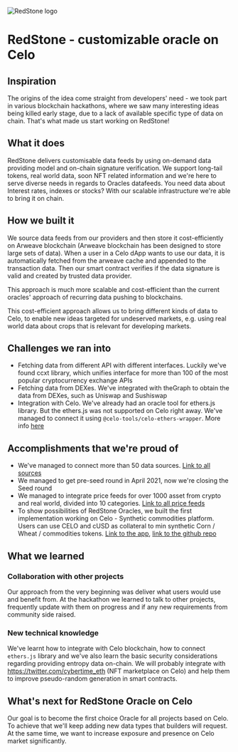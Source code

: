 ![RedStone logo](https://redstone.finance/assets/img/redstone-logo-full.svg)

# RedStone - customizable oracle on Celo

## Inspiration

The origins of the idea come straight from developers' need - we took part in various blockchain hackathons, where we saw many interesting ideas being killed early stage, due to a lack of available specific type of data on chain. That's what made us start working on RedStone!

## What it does

RedStone delivers customisable data feeds by using on-demand data providing model and on-chain signature verification. We support long-tail tokens, real world data, soon NFT related information and we're here to serve diverse needs in regards to Oracles datafeeds. You need data about Interest rates, indexes or stocks? With our scalable infrastructure we're able to bring it on chain.

## How we built it

We source data feeds from our providers and then store it cost-efficiently on Arweave blockchain (Arweave blockchain has been designed to store large sets of data). When a user in a Celo dApp wants to use our data, it is automatically fetched from the arweave cache and appended to the transaction data. Then our smart contract verifies if the data signature is valid and created by trusted data provider.

This approach is much more scalable and cost-efficient than the current oracles' approach of recurring data pushing to blockchains.

This cost-efficient approach allows us to bring different kinds of data to Celo, to enable new ideas targeted for undeserved markets, e.g. using real world data about crops that is relevant for developing markets.

## Challenges we ran into

- Fetching data from different API with different interfaces. Luckily we've found ccxt library, which unifies interface for more than 100 of the most popular cryptocurrency exchange APIs
- Fetching data from DEXes. We've integrated with theGraph to obtain the data from DEXes, such as Uniswap and Sushiswap
- Integration with Celo. We've already had an oracle tool for ethers.js library. But the ethers.js was not supported on Celo right away. We've managed to connect it using `@celo-tools/celo-ethers-wrapper`. More info [here](https://github.com/redstone-finance/komodo-celo)

## Accomplishments that we're proud of

- We've managed to connect more than 50 data sources. [Link to all sources](https://app.redstone.finance/#/app/sources)
- We managed to get pre-seed round in April 2021, now we're closing the Seed round
- We managed to integrate price feeds for over 1000 asset from crypto and real world, divided into 10 categories. [Link to all price feeds](https://app.redstone.finance/#/app/tokens)
- To show possibilities of RedStone Oracles, we built the first implementation working on Celo - Synthetic commodities platform. Users can use CELO and cUSD as collateral to min synthetic Corn / Wheat / commodities tokens. [Link to the app](https://alfajores-komodo.redstone.finance/#/commodities), [link to the github repo](https://github.com/redstone-finance/komodo-celo)

## What we learned
### Collaboration with other projects
Our approach from the very beginning was deliver what users would use and benefit from. At the hackathon we learned to talk to other projects, frequently update with them on progress and if any new requirements from community side raised.

### New technical knowledge
We've learnt how to integrate with Celo blockchain, how to connect `ethers.js` library and we've also learn the basic security considerations regarding providing entropy data on-chain. We will probably integrate with https://twitter.com/cybertime_eth (NFT marketplace on Celo) and help them to improve pseudo-random generation in smart contracts.

## What's next for RedStone Oracle on Celo

Our goal is to become the first choice Oracle for all projects based on Celo. To achieve that we'll keep adding new data types that builders will request. At the same time, we want to increase exposure and presence on Celo market significantly.
